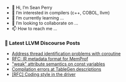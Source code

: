 - 👋 Hi, I’m Sean Perry
- 👀 I’m interested in compilers (c++, COBOL, llvm)
- 🌱 I’m currently learning ...
- 💞️ I’m looking to collaborate on ...
- 📫 How to reach me ...

<!---
s66perry/s66perry is a ✨ special ✨ repository because its `README.md` (this file) appears on your GitHub profile.
You can click the Preview link to take a look at your changes.
--->
### 📕 Latest LLVM Discourse Posts

<!-- DISCOURSE-LLVM:START -->
- [Address thread identification problems with coroutine](https://discourse.llvm.org/t/address-thread-identification-problems-with-coroutine/62015?page=2#post_31)
- [RFC: IR metadata format for MemProf](https://discourse.llvm.org/t/rfc-ir-metadata-format-for-memprof/59165#post_7)
- [&quot;weak&quot; attribute semantics on const variables](https://discourse.llvm.org/t/weak-attribute-semantics-on-const-variables/62311#post_1)
- [Compilation errors at TableGen descriptions](https://discourse.llvm.org/t/compilation-errors-at-tablegen-descriptions/62308#post_2)
- [[RFC] Coding style in the driver](https://discourse.llvm.org/t/rfc-coding-style-in-the-driver/62310#post_1)
<!-- DISCOURSE-LLVM:END -->
